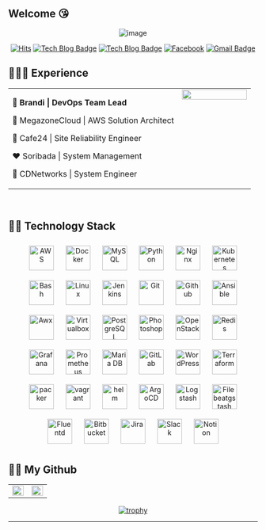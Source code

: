 ## Welcome :kissing_heart:

<div align=center>
  
![image](https://user-images.githubusercontent.com/31501015/124889044-a4454100-e011-11eb-98c1-dad1783a03e9.png)
</div>
  
<div align=center>

[![Hits](https://hits.seeyoufarm.com/api/count/incr/badge.svg?url=https%3A%2F%2Fgithub.com%2Fseohyun0120%2Fhit-counter)](https://hits.seeyoufarm.com)
[![Tech Blog Badge](https://img.shields.io/badge/-Tech%20blog-black?style=flat-square&logo=Github&logoColor=white)](https://sepiros.tistory.com/)
[![Tech Blog Badge](https://img.shields.io/badge/-Tech%20blog-black?style=flat-square&logo=Medium&logoColor=white)](https://sepiros62.medium.com/)
[![Facebook](https://img.shields.io/badge/facebook-1877f2?style=flat-square&logo=facebook&logoColor=white)](https://www.facebook.com/jeong.jaehwan.5/)
[![Gmail Badge](https://img.shields.io/badge/-Contact%20Me-d14836?style=flat-square&logo=Gmail&logoColor=white&link=mailto:sepiros62@gmail.com)](mailto:sepiros62@gmail.com)
</div>


## 👩🏻‍💻 Experience
<table><tr><td valign="top" width="70%">

🤎 **Brandi | DevOps Team Lead**    
  
💜 MegazoneCloud | AWS Solution Architect

💙 Cafe24 | Site Reliability Engineer

❤️ Soribada | System Management   

💛 CDNetworks | System Engineer   

</td><td valign="top" width="30%">
<div align="center">
<img src="https://rishavanand.github.io/static/images/greetings.gif" align="center" style="width: 100%" />
</div> 
  
</td></tr></table>  
 
<br/>

## 👩‍💻 Technology Stack 
<div align="center">  
<img style="margin: 10px" src="https://profilinator.rishav.dev/skills-assets/amazonwebservices-original-wordmark.svg" alt="AWS" height="50" />  
<img style="margin: 10px" src="https://profilinator.rishav.dev/skills-assets/docker-original-wordmark.svg" alt="Docker" height="50" />  
<img style="margin: 10px" src="https://profilinator.rishav.dev/skills-assets/mysql-original-wordmark.svg" alt="MySQL" height="50" />  
<img style="margin: 10px" src="https://profilinator.rishav.dev/skills-assets/python-original.svg" alt="Python" height="50" />  
<img style="margin: 10px" src="https://profilinator.rishav.dev/skills-assets/nginx-original.svg" alt="Nginx" height="50" />  
<img style="margin: 10px" src="https://profilinator.rishav.dev/skills-assets/kubernetes-icon.svg" alt="Kubernetes" height="50" />  
<img style="margin: 10px" src="https://profilinator.rishav.dev/skills-assets/gnu_bash-icon.svg" alt="Bash" height="50" />    
<img style="margin: 10px" src="https://profilinator.rishav.dev/skills-assets/linux-original.svg" alt="Linux" height="50" />  
<img style="margin: 10px" src="https://profilinator.rishav.dev/skills-assets/jenkins-icon.svg" alt="Jenkins" height="50" />  
<img style="margin: 10px" src="https://profilinator.rishav.dev/skills-assets/git-scm-icon.svg" alt="Git" height="50" />
<img style="margin: 10px" src="https://user-images.githubusercontent.com/31501015/125010437-78719c00-e0a1-11eb-8053-81b5e61771a1.png" alt="Github" height="50" /> 
<img style="margin: 10px" src="https://user-images.githubusercontent.com/31501015/125010504-9dfea580-e0a1-11eb-8bc1-fd040bc7976e.png" alt="Ansible" height="50" />
<img style="margin: 10px" src="https://user-images.githubusercontent.com/31501015/125009983-9b4f8080-e0a0-11eb-8e2d-29d78d1395a9.png" alt="Awx" height="50" /> 
<img style="margin: 10px" src="https://user-images.githubusercontent.com/31501015/125009339-58d97400-e09f-11eb-8b07-0be50dd5400b.png" alt="Virtualbox" height="50" />
<img style="margin: 10px" src="https://profilinator.rishav.dev/skills-assets/postgresql-original-wordmark.svg" alt="PostgreSQL" height="50" />  
<img style="margin: 10px" src="https://profilinator.rishav.dev/skills-assets/photoshop-plain.svg" alt="Photoshop" height="50" />  
<img style="margin: 10px" src="https://profilinator.rishav.dev/skills-assets/openstack.png" alt="OpenStack" height="50" />  
<img style="margin: 10px" src="https://profilinator.rishav.dev/skills-assets/redis-original-wordmark.svg" alt="Redis" height="50" />  
<img style="margin: 10px" src="https://profilinator.rishav.dev/skills-assets/grafana.png" alt="Grafana" height="50" />
<img style="margin: 10px" src="https://user-images.githubusercontent.com/31501015/132942191-71bd5fff-a4a5-415b-80da-76c5140b006a.png" alt="Prometheus" height="50" />
<img style="margin: 10px" src="https://profilinator.rishav.dev/skills-assets/mariadb.png" alt="Maria DB" height="50" />  
<img style="margin: 10px" src="https://profilinator.rishav.dev/skills-assets/gitlab.svg" alt="GitLab" height="50" />  
<img style="margin: 10px" src="https://profilinator.rishav.dev/skills-assets/wordpress.png" alt="WordPress" height="50" />  
<img style="margin: 10px" src="https://user-images.githubusercontent.com/31501015/125009136-e5cffd80-e09e-11eb-998f-c8c662011f87.png" alt="Terraform" height="50" /> 
<img style="margin: 10px" src="https://user-images.githubusercontent.com/31501015/125009217-09934380-e09f-11eb-8c11-0461018b3f72.png" alt="packer" height="50" />
<img style="margin: 10px" src="https://user-images.githubusercontent.com/31501015/125009563-ba99de00-e09f-11eb-9779-f9b2699aa972.png" alt="vagrant" height="50" />
<img style="margin: 10px" src="https://user-images.githubusercontent.com/31501015/129886083-0df5d6d6-5861-4c49-a5e2-ef5b8c194b60.png" alt="helm" height="50" />
<img style="margin: 10px" src="https://user-images.githubusercontent.com/31501015/146144156-421df2b5-9b5c-4044-9b03-fec2ee6f5e5f.png" alt="ArgoCD" height="50" />
<img style="margin: 10px" src="https://user-images.githubusercontent.com/31501015/146144579-05840aa8-5cf5-45ee-b457-3d664e78c0de.png" alt="Logstash" height="50" /> 
<img style="margin: 10px" src="https://user-images.githubusercontent.com/31501015/146144789-aacdc5bd-d739-4eaa-a308-b998b584317c.png" alt="Filebeatgstash" height="50" />
<img style="margin: 10px" src="https://user-images.githubusercontent.com/31501015/146145044-f4e29667-eca5-4249-85fc-bcf66be378f2.png" alt="Fluentd" height="50" />
<img style="margin: 10px" src="https://user-images.githubusercontent.com/31501015/151139074-6ca77827-4a95-4523-b56c-e31538c2d195.png" alt="Bitbucket" height="50" />
<img style="margin: 10px" src="https://user-images.githubusercontent.com/31501015/151139702-3e55ea31-2228-4e6d-99b0-455ade2158e6.png" alt="Jira" height="50" />
<img style="margin: 10px" src="https://user-images.githubusercontent.com/31501015/151140216-ea69d07e-caf8-4d19-bd8b-f425f799bcd4.png" alt="Slack" height="50" />
<img style="margin: 10px" src="https://user-images.githubusercontent.com/31501015/151140346-ef33bdd7-ed5c-4d1e-a3ca-c2be44e2dc7f.png" alt="Notion" height="50" />  
</div> 


## 👩‍💻 My Github
<table><tr><td valign="top" width="50%">
<img src="https://github-readme-stats.vercel.app/api?username=sepiros62&show_icons=true&count_private=true&hide_border=true&theme=dark" align="left" style="width: 100%" />
</td><td valign="top" width="50%">
<img src="https://github-readme-stats.vercel.app/api/top-langs/?username=sepiros62&hide_border=true&layout=compact&theme=dark" align="left" style="width: 100%" />
</td></tr></table>

<div align=center>

[![trophy](https://github-profile-trophy.vercel.app/?username=sepiros62&theme=radical)](https://github.com/ryo-ma/github-profile-trophy)
</div>

---
